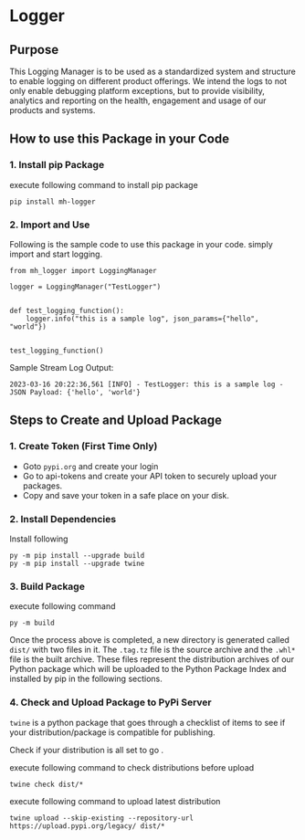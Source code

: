 # Logger

## Purpose
This Logging Manager is to be used as a standardized system and structure to enable logging on different product offerings. We intend the logs to not only enable debugging platform exceptions, but to provide visibility, analytics and reporting on the health, engagement and usage of our products and systems.

## How to use this Package in your Code

### 1. Install pip Package

execute following command to install pip package
```
pip install mh-logger
```

### 2. Import and Use

Following is the sample code to use this package in your code. simply import and start logging.

```
from mh_logger import LoggingManager

logger = LoggingManager("TestLogger")


def test_logging_function():
    logger.info("this is a sample log", json_params={"hello", "world"})


test_logging_function()

```

Sample Stream Log Output:
```
2023-03-16 20:22:36,561 [INFO] - TestLogger: this is a sample log - JSON Payload: {'hello', 'world'}
```


## Steps to Create and Upload Package
### 1. Create Token (First Time Only)
- Goto `pypi.org` and create your login
- Go to api-tokens and create your API token to securely upload your packages.
- Copy and save your token in a safe place on your disk.

### 2. Install Dependencies
Install following
```
py -m pip install --upgrade build
py -m pip install --upgrade twine
```

### 3. Build Package

execute following command
```
py -m build
```

Once the process above is completed, a new directory is generated called `dist/` with two files in it. The `.tag.tz` file is the source archive and the `.whl*` file is the built archive. These files represent the distribution archives of our Python package which will be uploaded to the Python Package Index and installed by pip in the following sections.

### 4. Check and Upload Package to PyPi Server
`twine` is a python package that goes through a checklist of items to see if your distribution/package is compatible for publishing.

Check if your distribution is all set to go .

execute following command to check distributions before upload
```
twine check dist/*
```

execute following command to upload latest distribution
```
twine upload --skip-existing --repository-url https://upload.pypi.org/legacy/ dist/*
```
